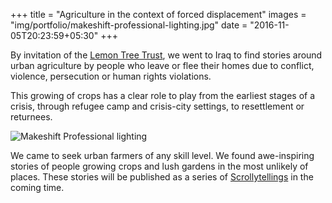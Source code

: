 +++
title = "Agriculture in the context of forced displacement"
images = "img/portfolio/makeshift-professional-lighting.jpg"
date = "2016-11-05T20:23:59+05:30"
+++

By invitation of the [Lemon Tree Trust](http://lemontreetrust.org), we went to Iraq to find stories around urban agriculture by people who leave or flee their homes due to conflict, violence, persecution or human rights violations.
<!--more-->

This growing of crops has a clear role to play from the earliest stages of a crisis, through refugee camp and crisis-city settings, to resettlement or returnees.

<img src="/img/portfolio/makeshift-professional-lighting.jpg" class="img-responsive" alt="Makeshift Professional lighting">

We came to seek urban farmers of any skill level. We found awe-inspiring stories of people growing crops and lush gardens in the most unlikely of places. These stories will be published as a series of [Scrollytellings](https://www.scrollytelling.io/) in the coming time.
